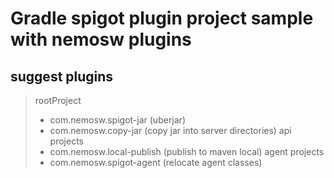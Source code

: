 # Gradle spigot plugin project sample with nemosw plugins
## suggest plugins
> rootProject
> - com.nemosw.spigot-jar (uberjar)
> - com.nemosw.copy-jar (copy jar into server directories)
> api projects
> - com.nemosw.local-publish (publish to maven local)
> agent projects
> - com.nemosw.spigot-agent (relocate agent classes)
